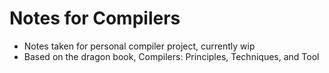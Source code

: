 # Notes for Compilers 
- Notes taken for personal compiler project, currently wip
- Based on the dragon book, Compilers: Principles, Techniques, and Tool